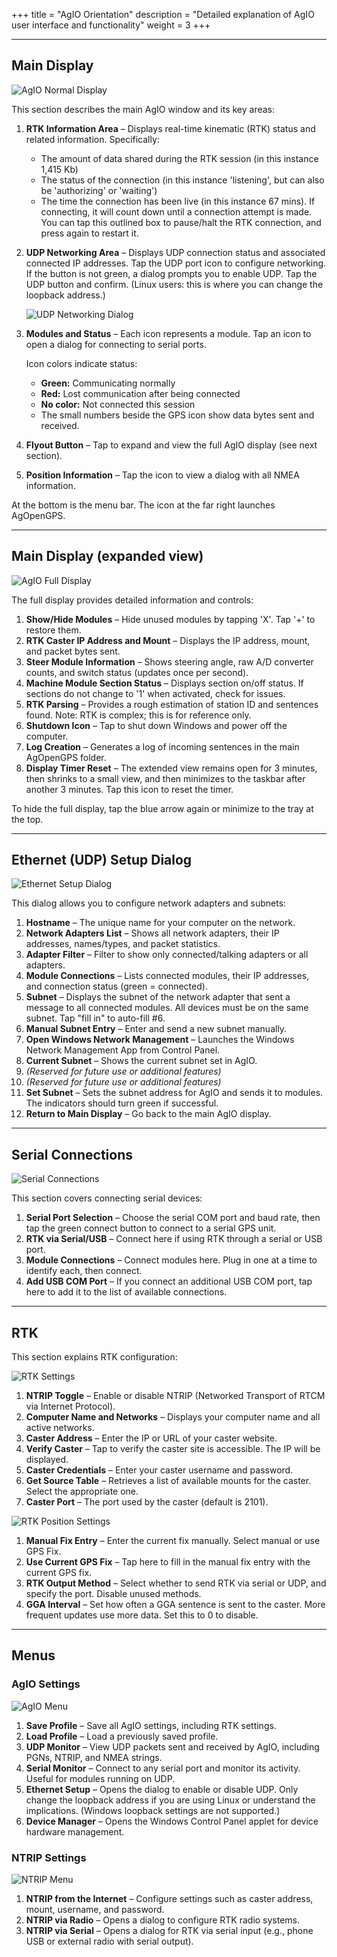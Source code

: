 +++
title = "AgIO Orientation"
description = "Detailed explanation of AgIO user interface and functionality"
weight = 3
+++

---

## Main Display

![AgIO Normal Display](../img/agio.png)

This section describes the main AgIO window and its key areas:

1. **RTK Information Area** – Displays real-time kinematic (RTK) status and
   related information. Specifically:
   - The amount of data shared during the RTK session (in this instance 1,415
     Kb)
   - The status of the connection (in this instance 'listening', but can also be
     'authorizing' or 'waiting')
   - The time the connection has been live (in this instance 67 mins). If
     connecting, it will count down until a connection attempt is made. You can
     tap this outlined box to pause/halt the RTK connection, and press again to
     restart it.

2. **UDP Networking Area** – Displays UDP connection status and associated
   connected IP addresses. Tap the UDP port icon to configure networking. If the
   button is not green, a dialog prompts you to enable UDP. Tap the UDP button
   and confirm. (Linux users: this is where you can change the loopback
   address.)

   ![UDP Networking Dialog](../img/agio-ethernet.png)

3. **Modules and Status** – Each icon represents a module. Tap an icon to open a
   dialog for connecting to serial ports.

   Icon colors indicate status:
   - **Green:** Communicating normally
   - **Red:** Lost communication after being connected
   - **No color:** Not connected this session
   - The small numbers beside the GPS icon show data bytes sent and received.

4. **Flyout Button** – Tap to expand and view the full AgIO display (see next
   section).

5. **Position Information** – Tap the icon to view a dialog with all NMEA
   information.

At the bottom is the menu bar. The icon at the far right launches AgOpenGPS.

---

## Main Display (expanded view)

![AgIO Full Display](../img/agio-full.png)

The full display provides detailed information and controls:

1. **Show/Hide Modules** – Hide unused modules by tapping 'X'. Tap '+' to
   restore them.
2. **RTK Caster IP Address and Mount** – Displays the IP address, mount, and
   packet bytes sent.
3. **Steer Module Information** – Shows steering angle, raw A/D converter
   counts, and switch status (updates once per second).
4. **Machine Module Section Status** – Displays section on/off status. If
   sections do not change to '1' when activated, check for issues.
5. **RTK Parsing** – Provides a rough estimation of station ID and sentences
   found. Note: RTK is complex; this is for reference only.
6. **Shutdown Icon** – Tap to shut down Windows and power off the computer.
7. **Log Creation** – Generates a log of incoming sentences in the main
   AgOpenGPS folder.
8. **Display Timer Reset** – The extended view remains open for 3 minutes, then
   shrinks to a small view, and then minimizes to the taskbar after another 3
   minutes. Tap this icon to reset the timer.

To hide the full display, tap the blue arrow again or minimize to the tray at
the top.

---

## Ethernet (UDP) Setup Dialog

![Ethernet Setup Dialog](../img/agio-ethernet-setup.png)

This dialog allows you to configure network adapters and subnets:

1. **Hostname** – The unique name for your computer on the network.
2. **Network Adapters List** – Shows all network adapters, their IP addresses,
   names/types, and packet statistics.
3. **Adapter Filter** – Filter to show only connected/talking adapters or all
   adapters.
4. **Module Connections** – Lists connected modules, their IP addresses, and
   connection status (green = connected).
5. **Subnet** – Displays the subnet of the network adapter that sent a message
   to all connected modules. All devices must be on the same subnet. Tap "fill
   in" to auto-fill #6.
6. **Manual Subnet Entry** – Enter and send a new subnet manually.
7. **Open Windows Network Management** – Launches the Windows Network Management
   App from Control Panel.
8. **Current Subnet** – Shows the current subnet set in AgIO.
9. _(Reserved for future use or additional features)_
10. _(Reserved for future use or additional features)_
11. **Set Subnet** – Sets the subnet address for AgIO and sends it to modules.
    The indicators should turn green if successful.
12. **Return to Main Display** – Go back to the main AgIO display.

---

## Serial Connections

![Serial Connections](../img/agio-gps.png)

This section covers connecting serial devices:

1. **Serial Port Selection** – Choose the serial COM port and baud rate, then
   tap the green connect button to connect to a serial GPS unit.
2. **RTK via Serial/USB** – Connect here if using RTK through a serial or USB
   port.
3. **Module Connections** – Connect modules here. Plug in one at a time to
   identify each, then connect.
4. **Add USB COM Port** – If you connect an additional USB COM port, tap here to
   add it to the list of available connections.

---

## RTK

This section explains RTK configuration:

![RTK Settings](../img/agio-rtk.png)

1. **NTRIP Toggle** – Enable or disable NTRIP (Networked Transport of RTCM via
   Internet Protocol).
2. **Computer Name and Networks** – Displays your computer name and all active
   networks.
3. **Caster Address** – Enter the IP or URL of your caster website.
4. **Verify Caster** – Tap to verify the caster site is accessible. The IP will
   be displayed.
5. **Caster Credentials** – Enter your caster username and password.
6. **Get Source Table** – Retrieves a list of available mounts for the caster.
   Select the appropriate one.
7. **Caster Port** – The port used by the caster (default is 2101).

![RTK Position Settings](../img/agio-rtk-position.png)

1. **Manual Fix Entry** – Enter the current fix manually. Select manual or use
   GPS Fix.
2. **Use Current GPS Fix** – Tap here to fill in the manual fix entry with the
   current GPS fix.
3. **RTK Output Method** – Select whether to send RTK via serial or UDP, and
   specify the port. Disable unused methods.
4. **GGA Interval** – Set how often a GGA sentence is sent to the caster. More
   frequent updates use more data. Set this to 0 to disable.

---

## Menus

### AgIO Settings

![AgIO Menu](../img/agio-menu.png)

1. **Save Profile** – Save all AgIO settings, including RTK settings.
2. **Load Profile** – Load a previously saved profile.
3. **UDP Monitor** – View UDP packets sent and received by AgIO, including PGNs,
   NTRIP, and NMEA strings.
4. **Serial Monitor** – Connect to any serial port and monitor its activity.
   Useful for modules running on UDP.
5. **Ethernet Setup** – Opens the dialog to enable or disable UDP. Only change
   the loopback address if you are using Linux or understand the implications.
   (Windows loopback settings are not supported.)
6. **Device Manager** – Opens the Windows Control Panel applet for device
   hardware management.

### NTRIP Settings

![NTRIP Menu](../img/agio-menu-ntrip.png)

1. **NTRIP from the Internet** – Configure settings such as caster address,
   mount, username, and password.
2. **NTRIP via Radio** – Opens a dialog to configure RTK radio systems.
3. **NTRIP via Serial** – Opens a dialog for RTK via serial input (e.g., phone
   USB or external radio with serial output).
